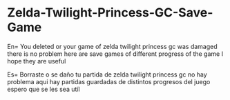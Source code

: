# Zelda-Twilight-Princess-GC-Save-Game
En= You deleted or your game of zelda twilight princess gc was damaged there is no problem here are save games of different progress of the game I hope they are useful











Es= Borraste o se daño tu partida de zelda twilight princess gc no hay problema aqui hay partidas guardadas de distintos progresos del juego espero que se les sea utíl
